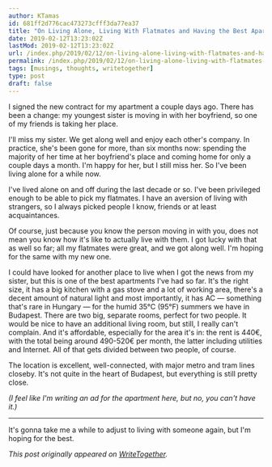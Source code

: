 ```yaml
---
author: KTamas
id: 681ff2d776cac473273cfff3da77ea37
title: "On Living Alone, Living With Flatmates and Having the Best Apartment"
date: 2019-02-12T13:23:02Z
lastMod: 2019-02-12T13:23:02Z
url: /index.php/2019/02/12/on-living-alone-living-with-flatmates-and-having-the-best-apartment/
permalink: /index.php/2019/02/12/on-living-alone-living-with-flatmates-and-having-the-best-apartment/
tags: [musings, thoughts, writetogether]
type: post
draft: false
---
```

I signed the new contract for my apartment a couple days ago. There has been a change: my youngest sister is moving in with her boyfriend, so one of my friends is taking her place.

I'll miss my sister. We get along well and enjoy each other's company. In practice, she's been gone for more, than six months now: spending the majority of her time at her boyfriend's place and coming home for only a couple days a month. I'm happy for her, but I still miss her. So I've been living alone for a while now.

I've lived alone on and off during the last decade or so. I've been privileged enough to be able to pick my flatmates. I have an aversion of living with strangers, so I always picked people I know, friends or at least acquaintances.

Of course, just because you know the person moving in with you, does not mean you know how it's like to actually live with them. I got lucky with that as well so far; all my flatmates were great, and we got along well. I'm hoping for the same with my new one.

I could have looked for another place to live when I got the news from my sister, but this is one of the best apartments I've had so far. It's the right size, it has a big kitchen with a gas stove and a lot of working area, there's a decent amount of natural light and most importantly, it has AC — something that's rare in Hungary — for the humid 35°C (95°F) summers we have in Budapest. There are two big, separate rooms, perfect for two people. It would be nice to have an additional living room, but still, I really can't complain. And it's affordable, especially for the area it's in: the rent is 440€, with the total being around 490-520€ per month, the latter including utilities and Internet. All of that gets divided between two people, of course.

The location is excellent, well-connected, with major metro and tram lines closeby. It's not quite in the heart of Budapest, but everything is still pretty close.

*(I feel like I'm writing an ad for the apartment here, but no, you can't have it.)*

---

It's gonna take me a while to adjust to living with someone again, but I'm hoping for the best.

*This post originally appeared on [WriteTogether](https://writetogether.space/posts/ktamas/on-living-alone-living-with-flatmates-and-having-the-best-apartment).*
